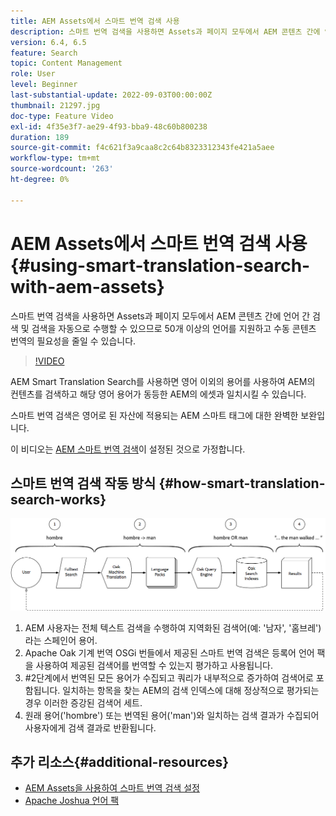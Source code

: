 ```yaml
---
title: AEM Assets에서 스마트 번역 검색 사용
description: 스마트 번역 검색을 사용하면 Assets과 페이지 모두에서 AEM 콘텐츠 간에 언어 간 검색 및 검색을 자동으로 수행할 수 있으므로 50개 이상의 언어를 지원하고 수동 콘텐츠 번역의 필요성을 줄일 수 있습니다.
version: 6.4, 6.5
feature: Search
topic: Content Management
role: User
level: Beginner
last-substantial-update: 2022-09-03T00:00:00Z
thumbnail: 21297.jpg
doc-type: Feature Video
exl-id: 4f35e3f7-ae29-4f93-bba9-48c60b800238
duration: 189
source-git-commit: f4c621f3a9caa8c2c64b8323312343fe421a5aee
workflow-type: tm+mt
source-wordcount: '263'
ht-degree: 0%

---
```


# AEM Assets에서 스마트 번역 검색 사용{#using-smart-translation-search-with-aem-assets}

스마트 번역 검색을 사용하면 Assets과 페이지 모두에서 AEM 콘텐츠 간에 언어 간 검색 및 검색을 자동으로 수행할 수 있으므로 50개 이상의 언어를 지원하고 수동 콘텐츠 번역의 필요성을 줄일 수 있습니다.

>[!VIDEO](https://video.tv.adobe.com/v/21297?quality=12&learn=on)

AEM Smart Translation Search를 사용하면 영어 이외의 용어를 사용하여 AEM의 컨텐츠를 검색하고 해당 영어 용어가 동등한 AEM의 에셋과 일치시킬 수 있습니다.

스마트 번역 검색은 영어로 된 자산에 적용되는 AEM 스마트 태그에 대한 완벽한 보완입니다.

이 비디오는 [AEM 스마트 번역 검색](smart-translation-search-technical-video-setup.md)이 설정된 것으로 가정합니다.

## 스마트 번역 검색 작동 방식 {#how-smart-translation-search-works}

![스마트 번역 검색 흐름 다이어그램](assets/smart-translation-search-flow.png)

1. AEM 사용자는 전체 텍스트 검색을 수행하여 지역화된 검색어(예: &#39;남자&#39;, &#39;홈브레&#39;)라는 스페인어 용어.
2. Apache Oak 기계 번역 OSGi 번들에서 제공된 스마트 번역 검색은 등록어 언어 팩을 사용하여 제공된 검색어를 번역할 수 있는지 평가하고 사용됩니다.
3. #2단계에서 번역된 모든 용어가 수집되고 쿼리가 내부적으로 증가하여 검색어로 포함됩니다. 일치하는 항목을 찾는 AEM의 검색 인덱스에 대해 정상적으로 평가되는 경우 이러한 증강된 검색어 세트.
4. 원래 용어(&#39;hombre&#39;) 또는 번역된 용어(&#39;man&#39;)와 일치하는 검색 결과가 수집되어 사용자에게 검색 결과로 반환됩니다.

## 추가 리소스{#additional-resources}

* [AEM Assets을 사용하여 스마트 번역 검색 설정](smart-translation-search-technical-video-setup.md)
* [Apache Joshua 언어 팩](https://cwiki.apache.org/confluence/display/JOSHUA/Language+Packs)
